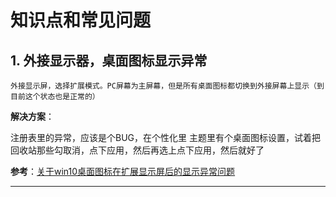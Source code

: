 # 知识点和常见问题

## 1. 外接显示器，桌面图标显示异常

`外接显示屏，选择扩展模式。PC屏幕为主屏幕，但是所有桌面图标都切换到外接屏幕上显示（到目前这个状态也是正常的）`

**解决方案**：

注册表里的异常，应该是个BUG，在个性化里 主题里有个桌面图标设置，试着把回收站那些勾取消，点下应用，然后再选上点下应用，然后就好了

**参考**：[关于win10桌面图标在扩展显示屏后的显示异常问题]([https://answers.microsoft.com/zh-hans/windows/forum/windows_10-start-win_desk/%E5%85%B3%E4%BA%8Ewin10%E6%A1%8C%E9%9D%A2%E5%9B%BE/d1a81c25-9374-4d46-8d47-a4a51fc00e79?auth=1](https://answers.microsoft.com/zh-hans/windows/forum/windows_10-start-win_desk/关于win10桌面图/d1a81c25-9374-4d46-8d47-a4a51fc00e79?auth=1))

---

